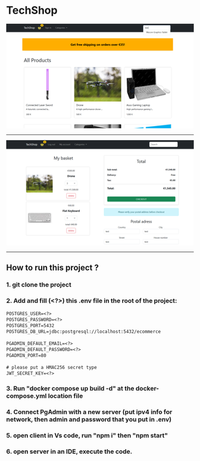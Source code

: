 # TechShop

<img src="./server/src/main/resources/homepage.png" alt="homepage view">

<hr>

<img src="./server/src/main/resources/basket.png" alt="basket view">

<hr>

## How to run this project ?

### 1. git clone the project

### 2. Add and fill (<?>) this .env file in the root of the project:

```
POSTGRES_USER=<?>
POSTGRES_PASSWORD=<?>
POSTGRES_PORT=5432
POSTGRES_DB_URL=jdbc:postgresql://localhost:5432/ecommerce

PGADMIN_DEFAULT_EMAIL=<?>
PGADMIN_DEFAULT_PASSWORD=<?>
PGADMIN_PORT=80

# please put a HMAC256 secret type 
JWT_SECRET_KEY=<?> 
```

### 3. Run "docker compose up build -d" at the docker-compose.yml location file

### 4. Connect PgAdmin with a new server (put ipv4 info for network, then admin and password that you put in .env)

### 5. open client in Vs code, run "npm i" then "npm start"

### 6. open server in an IDE, execute the code.
